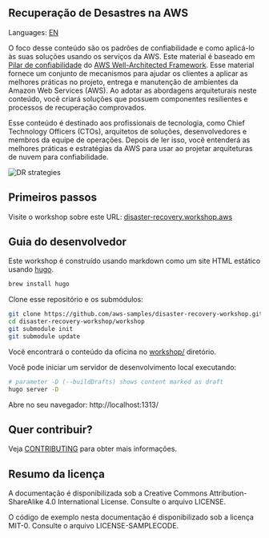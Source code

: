 ## Recuperação de Desastres na AWS

Languages: [EN](README.md)

O foco desse conteúdo são os padrões de confiabilidade e como aplicá-lo às suas soluções usando os serviços da AWS.
Este material é baseado em [Pilar de confiabilidade](https://d1.awsstatic.com/whitepapers/architecture/AWS-Reliability-Pillar.pdf?ref=reliability-refarch) do [AWS Well-Architected Framework](https://aws.amazon.com/architecture/well-architected/?ref=reliability-refarch).
Esse material fornece um conjunto de mecanismos para ajudar os clientes a aplicar as melhores práticas no projeto, entrega e manutenção de ambientes da Amazon Web Services (AWS).
Ao adotar as abordagens arquiteturais neste conteúdo, você criará soluções que possuem componentes resilientes e processos de recuperação comprovados.

Esse conteúdo é destinado aos profissionais de tecnologia, como Chief Technology Officers (CTOs), arquitetos de soluções, desenvolvedores e membros da equipe de operações.
Depois de ler isso, você entenderá as melhores práticas e estratégias da AWS para usar ao projetar arquiteturas de nuvem para confiabilidade.

![DR strategies](workshop/static/images/dr-multi-region.png)

## Primeiros passos

Visite o workshop sobre este URL: [disaster-recovery.workshop.aws](https://disaster-recovery.workshop.aws/)

## Guia do desenvolvedor

Este workshop é construído usando markdown como um site HTML estático usando [hugo](http://gohugo.io).

```bash
brew install hugo
```

Clone esse repositório e os submódulos:

```bash
git clone https://github.com/aws-samples/disaster-recovery-workshop.git
cd disaster-recovery-workshop/workshop
git submodule init
git submodule update
```

Você encontrará o conteúdo da oficina no [workshop/](workshop/) diretório.

Você pode iniciar um servidor de desenvolvimento local executando:

```bash
# parameter -D (--buildDrafts) shows content marked as draft
hugo server -D
```

Abre no seu navegador: http://localhost:1313/

## Quer contribuir?

Veja [CONTRIBUTING](CONTRIBUTING.md) para obter mais informações.

## Resumo da licença

A documentação é disponibilizada sob a Creative Commons Attribution-ShareAlike 4.0 International License. Consulte o arquivo LICENSE.

O código de exemplo nesta documentação é disponibilizado sob a licença MIT-0. Consulte o arquivo LICENSE-SAMPLECODE.
